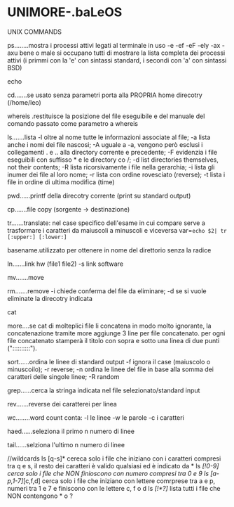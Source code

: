 # UNIMORE-.baLeOS

 UNIX COMMANDS
 
 ps........mostra i processi attivi legati al terminale in uso
           -e -ef -eF -ely -ax -axu bene o male si occupano tutti di mostrare la lista completa dei processi attivi
           (i primmi con la 'e' con sintassi standard, i secondi con 'a' con sintassi BSD)
 
 echo
 
 cd.......se usato senza parametri porta alla PROPRIA home direcotry (/home/leo)
 
 whereis .restituisce la posizione del file eseguibile e del manuale del comando passato come parametro a whereis 
 
 ls.......lista
 	        -l oltre al nome tutte le informazioni associate al file;
 	        -a lista anche i nomi dei file nascosi;
 	       	-A uguale a -a, vengono però esclusi i collegamenti . e .. alla directory corrente e precedente;
 	     	-F evidenzia i file eseguibili con suffisso * e le directory co /;
 	     	-d list directories themselves, not their contents;
 	     	-R lista ricorsivamente i file nella gerarchia;
 	     	-i lista gli inumer dei file al loro nome;
 	     	-r lista con ordine rovesciato (reverse);
 	     	-t lista i file in ordine di ultima modifica (time)

 pwd......printf della direcotry corrente (print su standard output)
 
 cp.......file copy (sorgente -> destinazione)

 tr.......translate: nel case specifico dell'esame in cui compare serve a trasformare i caratteri da maiuscoli a minuscoli e viceversa 
          var=`echo $2| tr [:upper:] [:lower:]`

 basename.utilizzato per ottenere in nome del direttorio senza la radice

 ln.......link hw (file1 file2)
          -s link software

 mv.......move

 rm.......remove
          -i chiede conferma del file da eliminare;
          -d se si vuole eliminate la direcotry indicata

 cat

 more....se cat di molteplici file li concatena in modo molto ignorante, la concatenazione tramite more aggiunge 3 line per file concatenato.
         per ogni file concatenato stamperà il titolo con sopra e sotto una linea di due punti ("::::::::::").
	 
 sort......ordina le linee di standard output
           -f ignora il case (maiuscolo o minuscoilo);
           -r reverse;
           -n ordina le linee del file in base alla somma dei caratteri delle singole linee;
           -R random

 grep......cerca la stringa indicata nel file selezionato/standard input

 rev.......reverse dei caratterei per linea

 wc........word count conta:
	          -l le linee
           -w le parole
           -c i caratteri

 haed......seleziona il primo n numero di linee

 tail......selziona l'ultimo n numero di linee

 //wildcards
 ls [q-s]*	cereca solo i file che iniziano con i caratteri compresi tra q e s, il resto dei caratteri è valido qualsiasi ed è indicato da *
 ls *[!0-9]  cerca solo i file che NON finioscono con numero compresi tra 0 e 9
 ls [a-p,1-7]*[c,f,d]
 		cerca solo i file che iniziano con lettere comrprese tra a e p, numeri tra 1 e 7
 		e finiscono con le lettere c, f o d
 ls *[!\*\?]* lista tutti i file che NON contengono * o ?
